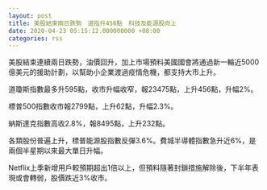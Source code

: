 ```yaml
---
layout: post
title: 美股結束兩日跌勢　道指升456點　科技及能源股向上
date: 2020-04-23 05:15:12.000000000 +08:00
categories: rss
---
```


美股結束連續兩日跌勢，油價回升，加上市場預料美國國會將通過新一輪近5000億美元的援助計劃，以幫助小企業渡過疫情危機，都支持大市上升。

道瓊斯指數最多升595點，收市升幅收窄，報23475點，上升456點，升幅2%。

標普500指數收市報2799點，上升62點，升幅2.3%。

納斯達克指數高收2.8%，報8495點，上升232點。

各類股份普遍上升，標普能源股指數反彈3.6%。費城半導體指數急升近6%，是兩個半星期以來最大單日升幅。

Netflix上季新增用戶較預期超出1倍以上，但預料隨著封鎖措施解除後，下半年表現或會轉弱，股價跌近3%收市。
